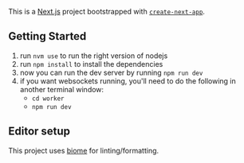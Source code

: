 This is a [Next.js](https://nextjs.org) project bootstrapped with [`create-next-app`](https://nextjs.org/docs/app/api-reference/cli/create-next-app).

## Getting Started

1. run `nvm use` to run the right version of nodejs
2. run `npm install` to install the dependencies
3. now you can run the dev server by running `npm run dev`
4. if you want websockets running, you'll need to do the following in another terminal window:
    - `cd worker`
    - `npm run dev`

## Editor setup

This project uses [biome](https://biomejs.dev/) for linting/formatting. 

